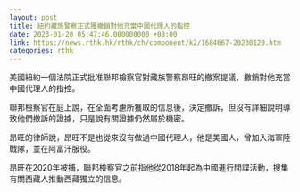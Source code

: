 ```yaml
---
layout: post
title: 紐約藏族警察正式獲撤銷對他充當中國代理人的指控
date: 2023-01-20 05:47:46.000000000 +08:00
link: https://news.rthk.hk/rthk/ch/component/k2/1684667-20230120.htm
categories: rthk
---
```


美國紐約一個法院正式批准聯邦檢察官對藏族警察昂旺的撤案提議，撤銷對他充當中國代理人的指控。

聯邦檢察官在庭上說，在全面考慮所獲取的信息後，決定撤訴，但沒有詳細說明導致他們撤訴的證據，只是說有關證據仍然屬於機密。

昂旺的律師說，昂旺不是也從來沒有做過中國代理人，他是美國人，曾加入海軍陸戰隊，並在阿富汗服役。

昂旺在2020年被捕，聯邦檢察官之前指他從2018年起為中國進行間諜活動，搜集有關西藏人推動西藏獨立的信息。
